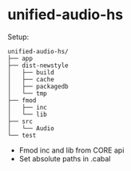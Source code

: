 
# unified-audio-hs

Setup:

```
unified-audio-hs/
├── app
├── dist-newstyle
│   ├── build
│   ├── cache
│   ├── packagedb
│   └── tmp
├── fmod
│   ├── inc
│   └── lib
├── src
│   └── Audio
└── test
```

- Fmod inc and lib from CORE api
- Set absolute paths in .cabal
